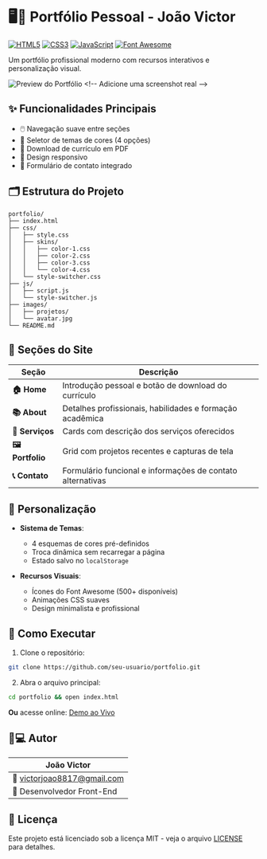 
# 🖥️🎨 Portfólio Pessoal - João Victor

[![HTML5](https://img.shields.io/badge/HTML5-E34F26?style=flat&logo=html5&logoColor=white)](https://developer.mozilla.org/en-US/docs/Web/HTML)
[![CSS3](https://img.shields.io/badge/CSS3-1572B6?style=flat&logo=css3&logoColor=white)](https://developer.mozilla.org/en-US/docs/Web/CSS)
[![JavaScript](https://img.shields.io/badge/JavaScript-F7DF1E?style=flat&logo=javascript&logoColor=black)](https://developer.mozilla.org/en-US/docs/Web/JavaScript)
[![Font Awesome](https://img.shields.io/badge/Font_Awesome-528DD7?style=flat&logo=font-awesome&logoColor=white)](https://fontawesome.com/)

Um portfólio profissional moderno com recursos interativos e personalização visual.

![Preview do Portfólio]([https://via.placeholder.com/800x400?text=Preview+do+Site](https://jonhvito.github.io/Responsive-Personal-Portfolio-Website/)) <!-- Adicione uma screenshot real -->

## ✨ Funcionalidades Principais
- 🖱️ Navegação suave entre seções
- 🎨 Seletor de temas de cores (4 opções)
- 📄 Download de currículo em PDF
- 📱 Design responsivo
- 📧 Formulário de contato integrado

## 🗂️ Estrutura do Projeto
```plaintext
portfolio/
├── index.html
├── css/
│   ├── style.css
│   ├── skins/
│   │   ├── color-1.css
│   │   ├── color-2.css
│   │   ├── color-3.css
│   │   └── color-4.css
│   └── style-switcher.css
├── js/
│   ├── script.js
│   └── style-switcher.js
├── images/
│   ├── projetos/
│   └── avatar.jpg
└── README.md
```

## 🎯 Seções do Site
| Seção       | Descrição                                                      |
|-------------|----------------------------------------------------------------|
| **🏠 Home**   | Introdução pessoal e botão de download do currículo           |
| **📚 About**  | Detalhes profissionais, habilidades e formação acadêmica      |
| **💼 Serviços** | Cards com descrição dos serviços oferecidos                  |
| **🖼️ Portfolio** | Grid com projetos recentes e capturas de tela               |
| **📞 Contato** | Formulário funcional e informações de contato alternativas   |

## 🎨 Personalização
- **Sistema de Temas**: 
  - 4 esquemas de cores pré-definidos
  - Troca dinâmica sem recarregar a página
  - Estado salvo no `localStorage`

- **Recursos Visuais**:
  - Ícones do Font Awesome (500+ disponíveis)
  - Animações CSS suaves
  - Design minimalista e profissional

## 🚀 Como Executar
1. Clone o repositório:
```bash
git clone https://github.com/seu-usuario/portfolio.git
```
2. Abra o arquivo principal:
```bash
cd portfolio && open index.html
```

**Ou** acesse online: [Demo ao Vivo](#) <!-- Adicione URL se disponível -->

## 👨💻 Autor
| **João Victor**                                             |
|-------------------------------------------------------------|
| 📧 [victorjoao8817@gmail.com](mailto:victorjoao8817@gmail.com) |
| 💼 Desenvolvedor Front-End                                  |

## 📄 Licença
Este projeto está licenciado sob a licença MIT - veja o arquivo [LICENSE](LICENSE) para detalhes.
